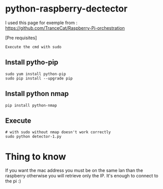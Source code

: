 # python-raspberry-dectector

I used this page for exemple
from : https://github.com/TranceCat/Raspberry-Pi-orchestration


[Pre requisites]

    Execute the cmd with sudo 

## Install pytho-pip

    sudo yum install python-pip
    sudo pip install --upgrade pip

## Install python nmap

    pip install python-nmap
    
    
## Execute

    # with sudo without nmap doesn't work correctly
    sudo python detector-1.py


# Thing to know

If you want the mac address you must be on the same lan than the raspberry otherwise you will retrieve only the IP.
It's enough to connect to the pi :)
